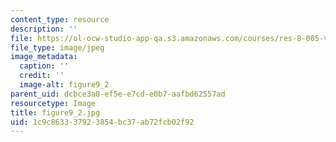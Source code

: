 ```yaml
---
content_type: resource
description: ''
file: https://ol-ocw-studio-app-qa.s3.amazonaws.com/courses/res-8-005-vibrations-and-waves-problem-solving-fall-2012/1c9c863337923854bc37ab72fcb02f92_figure9_2.jpg
file_type: image/jpeg
image_metadata:
  caption: ''
  credit: ''
  image-alt: figure9_2
parent_uid: dcbce3a0-ef5e-e7cd-e0b7-aafbd62557ad
resourcetype: Image
title: figure9_2.jpg
uid: 1c9c8633-3792-3854-bc37-ab72fcb02f92
---
```

